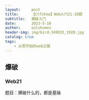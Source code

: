 ```yaml
---
layout:     post   				    
title:      【Ctfshow】Web入门21-28题		
subtitle:   爆破入门
date:       2023-5-10 				
author:     ouluhumen 						
header-img: img/bird-349035_1920.jpg 	
catalog: true 						
tags:								
    - 从零开始的web之路
---
```


## 爆破
### Web21
题目：爆破什么的，都是基操
